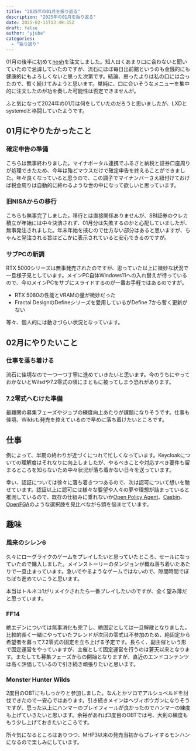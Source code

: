 ```yaml
---
title: "2025年の01月を振り返る"
description: "2025年の01月を振り返る"
date: 2025-02-11T13:49:35Z
draft: false
author: "yjuba"
categories:
  - "振り返り"
---
```


01月の後半に初めて[nosh](https://nosh.jp/)を注文しました。知人曰くあまり口に合わないと聞いていたので忌諱していたのですが、流石にほぼ毎日出前館というのも金銭的にも健康的にもよろしくないと思った次第です。結論、思ったよりは私の口には合ったので、暫く続けてみようと思います。単純に、口に合いそうなメニューを集中的に注文したのが功を奏した可能性は否定できませんが。

ふと気になって2024年の01月は何をしていたのだろうと思いましたが、LXDとsystemdと格闘していたようです。

## 01月にやりたかったこと

### 確定申告の準備
こちらは無事終わりました。マイナポータル連携でふるさと納税と証券口座周りが処理できたため、今年は殆どマウスだけで確定申告を終えることができました。年々良くなっていると思うので、この調子でマイナンバーさえ紐付けておけば税金周りは自動的に終わるような世の中になって欲しいと思っています。

### 旧NISAからの移行
こちらも無事完了しました。移行とは直接関係ありませんが、SBI証券のクレカ積立が年始には中々決済されず、01月分は失敗するのかと心配していましたが、無事発注されました。年末年始を挟むので仕方ない部分はあると思いますが、ちゃんと発注される旨はどこかに表示されていると安心できるのですが。

### サブPCの新調
RTX 5000シリーズは無事発売されたのですが、思っていた以上に微妙な状況で一旦様子見としています。メインPC自体Windows11への入れ替えが待っているので、今のメインPCをサブにスライドするのが一番お手軽ではあるのですが。

- RTX 5080の性能とVRAMの量が微妙だった
- Fractal DesignのDefineシリーズを愛用しているがDefine 7から暫く更新がない

等々、個人的には動きづらい状況となっています。

## 02月にやりたいこと

### 仕事を落ち着ける
流石に佳境なので一つ一つ丁寧に進めていきたいと思います。今のうちにやっておかないとWilsdや7.2零式の頃にまともに被ってしまう恐れがあります。

### 7.2零式へむけた準備
最難関の募集フェーズやジョブの練度向上あたりが課題になりそうです。仕事も佳境、Wildsも発売を控えているので早めに落ち着けたいところです。


## 仕事
例によって、半期の終わりが近づくにつれて忙しくなっています。Keycloakについての理解度はそれなりに向上しましたが、やるべきことや対応すべき要件も留まるところを知らないため中々状況が落ち着かない日々を送っています。

幸い、認証については徐々に落ち着きつつあるので、次は認可について想いを馳せています。認証以上に認可には様々な要望や人々の夢や理想が詰まっていると推測しているので、既存の仕組みに乗れないか[Open Policy Agent](https://www.openpolicyagent.org/)、[Casbin](https://casbin.org/)、[OpenFGA](https://openfga.dev/)のような選択肢を見比べながら頭を悩ませています。

## 趣味

### 風来のシレン6
久々にローグライクのゲームをプレイしたいと思っていたところ、セールになっていたので購入しました。メインストーリーのダンジョンが概ね落ち着いたあたりで一旦止まっています。急いでやるようなゲームではないので、隙間時間でぼちぼち進めていこうと思います。

本当はトルネコ1がリメイクされたら一番プレイしたいのですが、全く望み薄だと思っています。

### FF14
絶エデンについては無事消化も完了し、絶固定としては一旦解散となりました。比較的長く一緒にやっていたフレンドが次回の零式は不参加のため、絶固定から希望者を募って7.2零式の固定を立ち上げる予定です。長らく、副主催という形で固定運営をやっていますが、主催として固定運営を行うのは蒼天以来となります。またしても募集フェーズからの開始となりますが、直近のエンドコンテンツは高く評価しているので引き続き頑張りたいと思います。

### Monster Hunter Wilds
2度目のOBTにもしっかりと参加しました。なんとかソロでアルシュベルドを討伐できたので一安心ではあります。引き続きメインはヘヴィボウガンになりそうですが、思った以上にハンマーのプレイフィールが良かったのでハンマーの練度も上げていきたいと思います。余裕があれば3度目のOBTでは弓、大剣の練度ももう少し上げておきたいところです。

所々気になるところはありつつ、MHP3以来の発売当初からプレイするモンハンになるので楽しみにしています。

